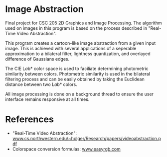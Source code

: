 Image Abstraction
=================

Final project for CSC 205 2D Graphics and Image Processing. The algorithm used on 
images in this program is based on the process described in "Real-Time Video Abstraction".

This program creates a cartoon-like image abstraction from a given input image. This is achieved with 
several applications of a seperable approximation to a bilateral filter, lightness quantization, 
and overlayed difference of Gaussians edges.

The CIE L*a*b* color space is used to faciliate determining photometric similarity between colors. 
Photometric similarity is used in the bilateral filtering process and can be easily obtained by 
taking the Euclidean distance between two L*a*b* colors.

All image processing is done on a background thread to ensure the user interface remains responsive at all times.

References
==========
- "Real-Time Video Abstraction": www.cs.northwestern.edu/~holger/Research/papers/videoabstraction.pdf
- Colorspace conversion formulas: www.easyrgb.com
